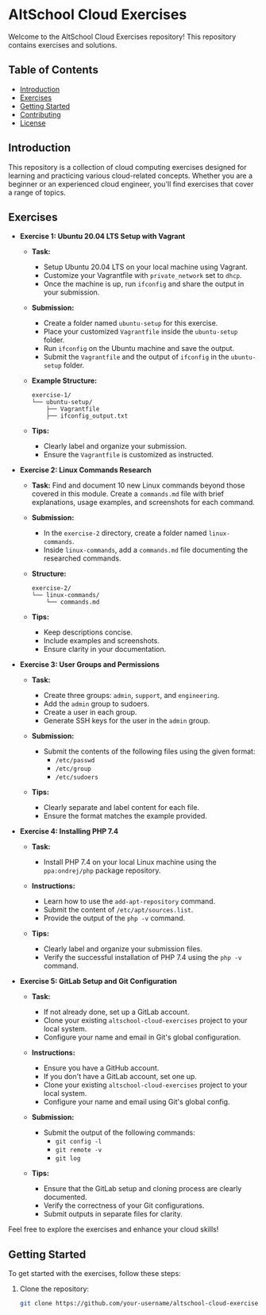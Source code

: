 # AltSchool Cloud Exercises

Welcome to the AltSchool Cloud Exercises repository! This repository contains exercises and solutions.

## Table of Contents

- [Introduction](#introduction)
- [Exercises](#exercises)
- [Getting Started](#getting-started)
- [Contributing](#contributing)
- [License](#license)

## Introduction

This repository is a collection of cloud computing exercises designed for learning and practicing various cloud-related concepts. Whether you are a beginner or an experienced cloud engineer, you'll find exercises that cover a range of topics.

## Exercises

- **Exercise 1: Ubuntu 20.04 LTS Setup with Vagrant**
  - **Task:**
    - Setup Ubuntu 20.04 LTS on your local machine using Vagrant.
    - Customize your Vagrantfile with `private_network` set to `dhcp`.
    - Once the machine is up, run `ifconfig` and share the output in your submission.
  
  - **Submission:**
    - Create a folder named `ubuntu-setup` for this exercise.
    - Place your customized `Vagrantfile` inside the `ubuntu-setup` folder.
    - Run `ifconfig` on the Ubuntu machine and save the output.
    - Submit the `Vagrantfile` and the output of `ifconfig` in the `ubuntu-setup` folder.

  - **Example Structure:**
    ```
    exercise-1/
    └── ubuntu-setup/
        ├── Vagrantfile
        ├── ifconfig_output.txt
    ```

  - **Tips:**
    - Clearly label and organize your submission.
    - Ensure the `Vagrantfile` is customized as instructed.


- **Exercise 2: Linux Commands Research**
  - **Task:** Find and document 10 new Linux commands beyond those covered in this module. Create a `commands.md` file with brief explanations, usage examples, and screenshots for each command.

  - **Submission:**
    - In the `exercise-2` directory, create a folder named `linux-commands`.
    - Inside `linux-commands`, add a `commands.md` file documenting the researched commands.
    
  - **Structure:**
    ```
    exercise-2/
    └── linux-commands/
        └── commands.md
    ```

  - **Tips:**
    - Keep descriptions concise.
    - Include examples and screenshots.
    - Ensure clarity in your documentation.

- **Exercise 3: User Groups and Permissions**
  - **Task:**
    - Create three groups: `admin`, `support`, and `engineering`.
    - Add the `admin` group to sudoers.
    - Create a user in each group.
    - Generate SSH keys for the user in the `admin` group.

  - **Submission:**
    - Submit the contents of the following files using the given format:
      - `/etc/passwd`
      - `/etc/group`
      - `/etc/sudoers`

  - **Tips:**
    - Clearly separate and label content for each file.
    - Ensure the format matches the example provided.

- **Exercise 4: Installing PHP 7.4**
  - **Task:**
    - Install PHP 7.4 on your local Linux machine using the `ppa:ondrej/php` package repository.
  
  - **Instructions:**
    - Learn how to use the `add-apt-repository` command.
    - Submit the content of `/etc/apt/sources.list`.
    - Provide the output of the `php -v` command.

  - **Tips:**
    - Clearly label and organize your submission files.
    - Verify the successful installation of PHP 7.4 using the `php -v` command.
   
- **Exercise 5: GitLab Setup and Git Configuration**
  - **Task:**
    - If not already done, set up a GitLab account.
    - Clone your existing `altschool-cloud-exercises` project to your local system.
    - Configure your name and email in Git's global configuration.

  - **Instructions:**
    - Ensure you have a GitHub account.
    - If you don't have a GitLab account, set one up.
    - Clone your existing `altschool-cloud-exercises` project to your local system.
    - Configure your name and email using Git's global config.
  
  - **Submission:**
    - Submit the output of the following commands:
      - `git config -l`
      - `git remote -v`
      - `git log`

  - **Tips:**
    - Ensure that the GitLab setup and cloning process are clearly documented.
    - Verify the correctness of your Git configurations.
    - Submit outputs in separate files for clarity.




Feel free to explore the exercises and enhance your cloud skills!

## Getting Started

To get started with the exercises, follow these steps:

1. Clone the repository:
   ```bash
   git clone https://github.com/your-username/altschool-cloud-exercises.git
